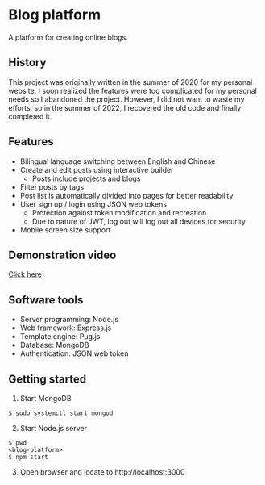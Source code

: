 # Blog platform
A platform for creating online blogs.
## History
This project was originally written in the summer of 2020 for my personal website. I soon realized the features were too complicated for my personal needs so I abandoned the project. However, I did not want to waste my efforts, so in the summer of 2022, I recovered the old code and finally completed it.
## Features
- Bilingual language switching between English and Chinese
- Create and edit posts using interactive builder
  - Posts include projects and blogs
- Filter posts by tags
- Post list is automatically divided into pages for better readability
- User sign up / login using JSON web tokens
  - Protection against token modification and recreation
  - Due to nature of JWT, log out will log out all devices for security
- Mobile screen size support
## Demonstration video
[Click here](video.webm)
## Software tools
- Server programming: Node.js
- Web framework: Express.js
- Template engine: Pug.js
- Database: MongoDB
- Authentication: JSON web token
## Getting started
1. Start MongoDB
```
$ sudo systemctl start mongod
```
2. Start Node.js server
```
$ pwd
<blog-platform>
$ npm start
```
3. Open browser and locate to http://localhost:3000
